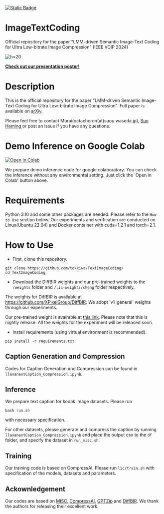 <a href="https://arxiv.org/abs/2411.13033"><img alt="Static Badge" src="https://img.shields.io/badge/arXiv-2411.13033-red"></a>




# ImageTextCoding
Official repository for the paper "LMM-driven Semantic Image-Text Coding for Ultra Low-bitrate Image Compression" (IEEE VCIP 2024)

![h=20](https://github.com/tokkiwa/ImageTextCoding/blob/main/assets/comparison15.drawio.png)

[**Check out our presentation poster!**](https://github.com/tokkiwa/ImageTextCoding/blob/main/assets/VCIP_Poster_final_1204_v3.pdf)

# Description 
This is the official repository for the paper "LMM-driven Semantic Image-Text Coding for Ultra Low-bitrate Image Compression". Full paper is available on [arXiv](https://arxiv.org/abs/2411.13033).

Please feel free to contact Murai(octachoron(at)suou.waseda.jp), [Sun Heming ](https://sun.ynu.ac.jp/) or post an issue if you have any questions. 

# Demo Inference on Google Colab
[![Open In Colab](https://colab.research.google.com/assets/colab-badge.svg)](https://colab.research.google.com/github/user475289/ImageTextCoding/blob/master/ImageTextCoding.ipynb)

We prepare demo inference code for google colaboratory.
You can check the inference without any environmental setting. Just click the 'Open in Colab' button above. 

# Requirements
Python 3.10 and some other packages are needed. Please refer to the `How to Use` section below.
Our experiments and verification are conducted on Linux(Ubuntu 22.04) and Docker container with cuda=1.2.1 and torch=2.1. 

# How to Use

- First, clone this repository. 
```
git clone https://github.com/tokkiwa/TextImageCoding/
cd TextImageCoding
```

- Download the DiffBIR weights and our pre-trained weights to the `/weights` folder and `/lic-weights/cheng` folder respectively.

The weights for DiffBIR is available at https://github.com/XPixelGroup/DiffBIR. 
We adopt 'v1_general' weights through our experiments. 

Our pre-trained weight is avairable at [this link](https://github.com/tokkiwa/ImageTextCoding/releases/download/v0.1-alpha/10ep_cheng_3_mse0.5_vgg0.2_i2t0.2_iqa0.1.tar). Please note that this is nightly release. 
All the weights for the experiment will be released soon. 

- Install requirements (using virtual environment is recommended).
```
pip install -r requirements.txt
```
## Caption Generation and Compression
Codes for Caption Generation and Compression can be found in `llavanextCaption_Compression.ipynb`. 

## Inference
We prepare text caption for kodak image datasets. Please run
```
bash run.sh
```
with necessary specification. 

For other datasets, please generate and compress the caption by running `llavanextCaption_Compression.ipynb` and place the output csv to the `df` folder, and specify the dataset in `run_misc.sh`. 

## Training
Our training code is based on CompressAI. Please run `lic/train.sh` with specification of the models, datasets and parameters. 

## Ackownledgement
Our codes are based on [MISC](https://github.com/lcysyzxdxc/MISC), [CompressAI](https://github.com/InterDigitalInc/CompressAI), [GPTZip](https://github.com/erika-n/GPTzip) and [DiffBIR](https://github.com/XPixelGroup/DiffBIR). We thank the authors for releasing their excellent work. 
